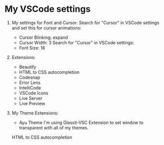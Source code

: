 # My VSCode settings

1. My settings for Font and Cursor:
   Search for "Cursor" in VSCode settings and set this for cursor animations:
    - Cursor Blinking: expand
    - Cursor Width: 3
  Search for "Cursor" in VSCode settings:
    - Font Size: 16
  
 2. Extensions:
    - Beautify
    - HTML to CSS autocompletion
    - Codesnap
    - Error Lens
    - IntelliCode
    - VSCode Icons
    - Live Server
    - Live Preview
3. My Theme Extensions:
   - Ayu Theme
  I'm using Glassit-VSC Extension to set window to transparent with all of my themes.
    




   HTML to CSS autocompletion
